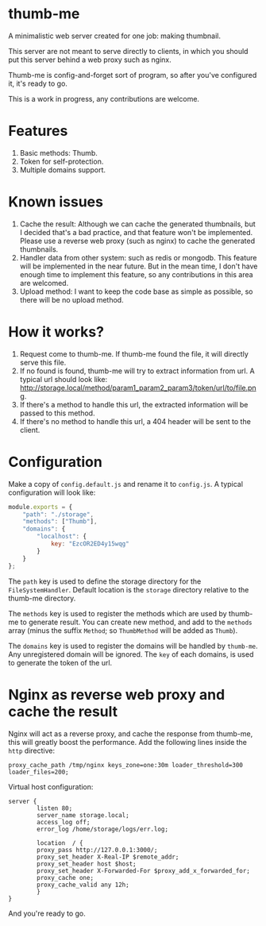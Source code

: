 thumb-me
========

A minimalistic web server created for one job: making thumbnail.

This server are not meant to serve directly to clients, in which you should put this server
behind a web proxy such as nginx.

Thumb-me is config-and-forget sort of program, so after you've configured it, it's ready to go.

This is a work in progress, any contributions are welcome.

Features
========

1. Basic methods: Thumb.
2. Token for self-protection.
3. Multiple domains support.

Known issues
============

1. Cache the result: Although we can cache the generated thumbnails, but I decided that's a bad practice,
and that feature won't be implemented. Please use a reverse web proxy (such as nginx) to cache the
generated thumbnails.
2. Handler data from other system: such as redis or mongodb. This feature will be implemented in the near
future. But in the mean time, I don't have enough time to implement this feature, so any contributions in
this area are welcomed.
3. Upload method: I want to keep the code base as simple as possible, so there will be no upload method.

How it works?
=============

1. Request come to thumb-me. If thumb-me found the file, it will directly serve this file.
2. If no found is found, thumb-me will try to extract information from url. A typical url should look like:
http://storage.local/method/param1_param2_param3/token/url/to/file.png.
3. If there's a method to handle this url, the extracted information will be passed to this method.
4. If there's no method to handle this url, a 404 header will be sent to the client.

Configuration
=============

Make a copy of ```config.default.js``` and rename it to ```config.js```. A typical configuration will look like:

```javascript
module.exports = {
    "path": "./storage",
    "methods": ["Thumb"],
    "domains": {
        "localhost": {
            key: "EzcOR2ED4y15wqg"
        }
    }
};
```

The ```path``` key is used to define the storage directory for the ```FileSystemHandler```. Default location is the
```storage``` directory relative to the thumb-me directory.

The ```methods``` key is used to register the methods which are used by thumb-me to generate result. You can create
new method, and add to the ```methods``` array (minus the suffix ```Method```; so ```ThumbMethod``` will be added as
```Thumb```).

The ```domains``` key is used to register the domains will be handled by ```thumb-me```. Any unregistered domain will
be ignored. The ```key``` of each domains, is used to generate the token of the url.

Nginx as reverse web proxy and cache the result
===============================================

Nginx will act as a reverse proxy, and cache the response from thumb-me, this will greatly boost the performance.
Add the following lines inside the ```http``` directive:

```
proxy_cache_path /tmp/nginx keys_zone=one:30m loader_threshold=300 loader_files=200;
```

Virtual host configuration:

```
server {
        listen 80;
        server_name storage.local;
        access_log off;
        error_log /home/storage/logs/err.log;

        location  / {
		proxy_pass http://127.0.0.1:3000/;
		proxy_set_header X-Real-IP $remote_addr;
		proxy_set_header host $host;
		proxy_set_header X-Forwarded-For $proxy_add_x_forwarded_for;
		proxy_cache one;
		proxy_cache_valid any 12h;
        }
}
```

And you're ready to go.